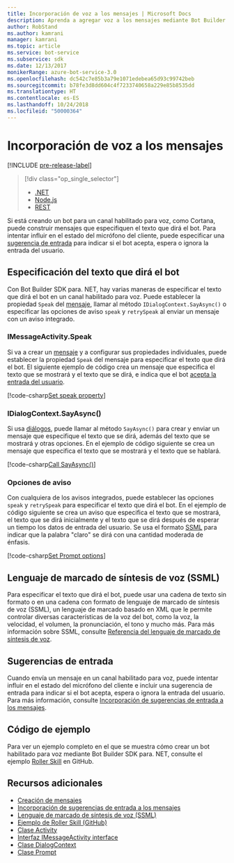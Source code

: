 ```yaml
---
title: Incorporación de voz a los mensajes | Microsoft Docs
description: Aprenda a agregar voz a los mensajes mediante Bot Builder SDK para .NET.
author: RobStand
ms.author: kamrani
manager: kamrani
ms.topic: article
ms.service: bot-service
ms.subservice: sdk
ms.date: 12/13/2017
monikerRange: azure-bot-service-3.0
ms.openlocfilehash: dc542c7e85b3a79e1071edebea65d93c99742beb
ms.sourcegitcommit: b78fe3d8dd604c4f7233740658a229e85b8535dd
ms.translationtype: HT
ms.contentlocale: es-ES
ms.lasthandoff: 10/24/2018
ms.locfileid: "50000364"
---
```

# <a name="add-speech-to-messages"></a>Incorporación de voz a los mensajes

[!INCLUDE [pre-release-label](../includes/pre-release-label-v3.md)]

> [!div class="op_single_selector"]
> - [.NET](../dotnet/bot-builder-dotnet-text-to-speech.md)
> - [Node.js](../nodejs/bot-builder-nodejs-text-to-speech.md)
> - [REST](../rest-api/bot-framework-rest-connector-text-to-speech.md)

Si está creando un bot para un canal habilitado para voz, como Cortana, puede construir mensajes que especifiquen el texto que dirá el bot. Para intentar influir en el estado del micrófono del cliente, puede especificar una [sugerencia de entrada](bot-builder-dotnet-add-input-hints.md) para indicar si el bot acepta, espera o ignora la entrada del usuario.

## <a name="specify-text-to-be-spoken-by-your-bot"></a>Especificación del texto que dirá el bot

Con Bot Builder SDK para. NET, hay varias maneras de especificar el texto que dirá el bot en un canal habilitado para voz. Puede establecer la propiedad `Speak` del [mensaje][IMessageActivity], llamar al método `IDialogContext.SayAsync()` o especificar las opciones de aviso `speak` y `retrySpeak` al enviar un mensaje con un aviso integrado.

### <a id="message-speak"></a> IMessageActivity.Speak

Si va a crear un [mensaje][IMessageActivity] y a configurar sus propiedades individuales, puede establecer la propiedad `Speak` del mensaje para especificar el texto que dirá el bot. El siguiente ejemplo de código crea un mensaje que especifica el texto que se mostrará y el texto que se dirá, e indica que el bot [acepta la entrada del usuario](bot-builder-dotnet-add-input-hints.md).

[!code-csharp[Set speak property](../includes/code/dotnet-text-to-speech.cs#Speak1)]

### <a id="say-async"></a> IDialogContext.SayAsync()

Si usa [diálogos](bot-builder-dotnet-dialogs.md), puede llamar al método `SayAsync()` para crear y enviar un mensaje que especifique el texto que se dirá, además del texto que se mostrará y otras opciones. En el ejemplo de código siguiente se crea un mensaje que especifica el texto que se mostrará y el texto que se hablará.

[!code-csharp[Call SayAsync()](../includes/code/dotnet-text-to-speech.cs#Speak2)]

### <a id="prompt-options"></a> Opciones de aviso

Con cualquiera de los avisos integrados, puede establecer las opciones `speak` y `retrySpeak` para especificar el texto que dirá el bot. En el ejemplo de código siguiente se crea un aviso que especifica el texto que se mostrará, el texto que se dirá inicialmente y el texto que se dirá después de esperar un tiempo los datos de entrada del usuario. Se usa el formato [SSML](#ssml) para indicar que la palabra "claro" se dirá con una cantidad moderada de énfasis.

[!code-csharp[Set Prompt options](../includes/code/dotnet-text-to-speech.cs#Speak3)]

## <a id="ssml"></a>Lenguaje de marcado de síntesis de voz (SSML)

Para especificar el texto que dirá el bot, puede usar una cadena de texto sin formato o en una cadena con formato de lenguaje de marcado de síntesis de voz (SSML), un lenguaje de marcado basado en XML que le permite controlar diversas características de la voz del bot, como la voz, la velocidad, el volumen, la pronunciación, el tono y mucho más. Para más información sobre SSML, consulte <a href="https://msdn.microsoft.com/en-us/library/hh378377(v=office.14).aspx" target="_blank">Referencia del lenguaje de marcado de síntesis de voz</a>.

## <a name="input-hints"></a>Sugerencias de entrada

Cuando envía un mensaje en un canal habilitado para voz, puede intentar influir en el estado del micrófono del cliente e incluir una sugerencia de entrada para indicar si el bot acepta, espera o ignora la entrada del usuario. Para más información, consulte [Incorporación de sugerencias de entrada a los mensajes](bot-builder-dotnet-add-input-hints.md).

## <a name="sample-code"></a>Código de ejemplo 

Para ver un ejemplo completo en el que se muestra cómo crear un bot habilitado para voz mediante Bot Builder SDK para. NET, consulte el ejemplo <a href="https://github.com/Microsoft/BotBuilder-Samples/tree/v3-sdk-samples/CSharp" target="_blank">Roller Skill</a> en GitHub.

## <a name="additional-resources"></a>Recursos adicionales

- [Creación de mensajes](bot-builder-dotnet-create-messages.md)
- [Incorporación de sugerencias de entrada a los mensajes](bot-builder-dotnet-add-input-hints.md)
- <a href="https://msdn.microsoft.com/en-us/library/hh378377(v=office.14).aspx" target="_blank">Lenguaje de marcado de síntesis de voz (SSML)</a>
- <a href="https://github.com/Microsoft/BotBuilder-Samples/tree/master/CSharp/demo-RollerSkill" target="_blank">Ejemplo de Roller Skill (GitHub)</a>
- <a href="https://docs.botframework.com/en-us/csharp/builder/sdkreference/dc/d2f/class_microsoft_1_1_bot_1_1_connector_1_1_activity.html" target="_blank">Clase Activity</a>
- <a href="/dotnet/api/microsoft.bot.connector.imessageactivity" target="_blank">Interfaz IMessageActivity interface</a>
- <a href="/dotnet/api/microsoft.bot.builder.dialogs.internals.dialogcontext" target="_blank">Clase DialogContext</a>
- <a href="/dotnet/api/microsoft.bot.builder.dialogs.internals.prompt-2" target="_blank">Clase Prompt</a>

[IMessageActivity]: /dotnet/api/microsoft.bot.connector.imessageactivity

